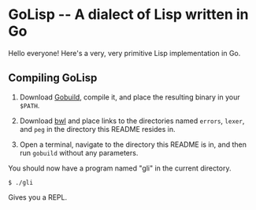 GoLisp -- A dialect of Lisp written in Go
=========================================

Hello everyone! Here's a very, very primitive Lisp implementation in Go.

Compiling GoLisp
----------------

1. Download [Gobuild](http://code.google.com/p/gobuild/), compile it, and place the resulting
binary in your `$PATH`.

2. Download [bwl](http://github.com/bobappleyard/bwl) and place links to the directories named
`errors`, `lexer`, and `peg` in the directory this README resides in.

3. Open a terminal, navigate to the directory this README is in, and then run `gobuild` without
any parameters.


You should now have a program named "gli" in the current directory.

    $ ./gli

Gives you a REPL.

